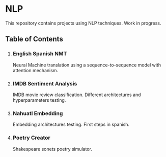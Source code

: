 
# NLP

This repository contains projects using NLP techniques. Work in progress. 

## Table of Contents
1. ### English Spanish NMT

    Neural Machine translation using a sequence-to-sequence model with attention mechanism.
2. ### IMDB Sentiment Analysis

    IMDB movie review classification. Different architectures and hyperparameters testing. 

3. ### Nahuatl Embedding

    Embedding architectures testing. First steps in spanish.  

4. ### Poetry Creator

    Shakespeare sonets poetry simulator.

